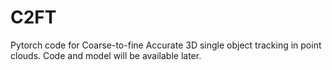 # C2FT
Pytorch code for Coarse-to-fine Accurate 3D single object tracking in point clouds. Code and model will be available later.
